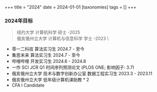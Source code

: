 +++
title = "2024"
date = 2024-01-01
[taxonomies]
tags = []
+++

### 2024年目标

> 纽约大学 计算机科学 硕士 -2025 \
> 俄亥俄州立大学 计算机与信息科学 学士 -2023 \

- 零一二科技 算法实习生 2024.7 - 至今
- 集思未来 算法实习生 2024.7 - 至今
- 哔哩哔哩 开发实习生 2024.6 - 2024.8
- 一作 SCI JCR Q1 时间序列预测论文 (PLOS ONE; 影响因子: 3.7)
- 俄亥俄州立大学 技术与数字创新办公室 数据工程实习生 2023.3 - 2023.11
- 俄亥俄州立大学 低年级计算机课助教 * 2
- CFA I Candidate